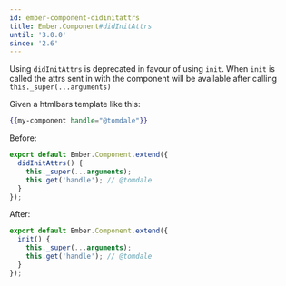 ```yaml
---
id: ember-component-didinitattrs
title: Ember.Component#didInitAttrs
until: '3.0.0'
since: '2.6'
---
```


Using `didInitAttrs` is deprecated in favour of using `init`. When `init` is called the attrs sent in with the component will be
available after calling `this._super(...arguments)`

Given a htmlbars template like this:

```handlebars
{{my-component handle="@tomdale"}}
```

Before:

```javascript
export default Ember.Component.extend({
  didInitAttrs() {
    this._super(...arguments);
    this.get('handle'); // @tomdale
  }
});
```

After:

```javascript
export default Ember.Component.extend({
  init() {
    this._super(...arguments);
    this.get('handle'); // @tomdale
  }
});
```
